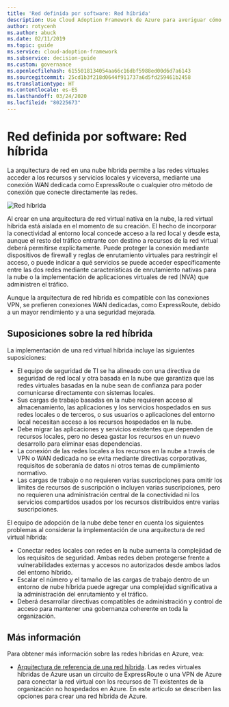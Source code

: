 ```yaml
---
title: 'Red definida por software: Red híbrida'
description: Use Cloud Adoption Framework de Azure para averiguar cómo las redes híbridas pueden hacer que las redes virtuales en la nube se conecten a los recursos locales.
author: rotycenh
ms.author: abuck
ms.date: 02/11/2019
ms.topic: guide
ms.service: cloud-adoption-framework
ms.subservice: decision-guide
ms.custom: governance
ms.openlocfilehash: 6155018134054aa66c16dbf5988ed00d6d7a6143
ms.sourcegitcommit: 25cd1b3f218d0644f911737a6d5fd259461b2458
ms.translationtype: HT
ms.contentlocale: es-ES
ms.lasthandoff: 03/24/2020
ms.locfileid: "80225673"
---
```

# <a name="software-defined-networking-hybrid-network"></a>Red definida por software: Red híbrida

La arquitectura de red en una nube híbrida permite a las redes virtuales acceder a los recursos y servicios locales y viceversa, mediante una conexión WAN dedicada como ExpressRoute o cualquier otro método de conexión que conecte directamente las redes.

![Red híbrida](https://docs.microsoft.com/azure/architecture/reference-architectures/hybrid-networking/images/expressroute.png)

Al crear en una arquitectura de red virtual nativa en la nube, la red virtual híbrida está aislada en el momento de su creación. El hecho de incorporar la conectividad al entorno local concede acceso a la red local y desde esta, aunque el resto del tráfico entrante con destino a recursos de la red virtual deberá permitirse explícitamente. Puede proteger la conexión mediante dispositivos de firewall y reglas de enrutamiento virtuales para restringir el acceso, o puede indicar a qué servicios se puede acceder específicamente entre las dos redes mediante características de enrutamiento nativas para la nube o la implementación de aplicaciones virtuales de red (NVA) que administren el tráfico.

Aunque la arquitectura de red híbrida es compatible con las conexiones VPN, se prefieren conexiones WAN dedicadas, como ExpressRoute, debido a un mayor rendimiento y a una seguridad mejorada.

## <a name="hybrid-assumptions"></a>Suposiciones sobre la red híbrida

La implementación de una red virtual híbrida incluye las siguientes suposiciones:

- El equipo de seguridad de TI se ha alineado con una directiva de seguridad de red local y otra basada en la nube que garantiza que las redes virtuales basadas en la nube sean de confianza para poder comunicarse directamente con sistemas locales.
- Sus cargas de trabajo basadas en la nube requieren acceso al almacenamiento, las aplicaciones y los servicios hospedados en sus redes locales o de terceros, o sus usuarios o aplicaciones del entorno local necesitan acceso a los recursos hospedados en la nube.
- Debe migrar las aplicaciones y servicios existentes que dependen de recursos locales, pero no desea gastar los recursos en un nuevo desarrollo para eliminar esas dependencias.
- La conexión de las redes locales a los recursos en la nube a través de VPN o WAN dedicada no se evita mediante directivas corporativas, requisitos de soberanía de datos ni otros temas de cumplimiento normativo.
- Las cargas de trabajo o no requieren varias suscripciones para omitir los límites de recursos de suscripción o incluyen varias suscripciones, pero no requieren una administración central de la conectividad ni los servicios compartidos usados por los recursos distribuidos entre varias suscripciones.

El equipo de adopción de la nube debe tener en cuenta los siguientes problemas al considerar la implementación de una arquitectura de red virtual híbrida:

- Conectar redes locales con redes en la nube aumenta la complejidad de los requisitos de seguridad. Ambas redes deben protegerse frente a vulnerabilidades externas y accesos no autorizados desde ambos lados del entorno híbrido.
- Escalar el número y el tamaño de las cargas de trabajo dentro de un entorno de nube híbrida puede agregar una complejidad significativa a la administración del enrutamiento y el tráfico.
- Deberá desarrollar directivas compatibles de administración y control de acceso para mantener una gobernanza coherente en toda la organización.

## <a name="learn-more"></a>Más información

Para obtener más información sobre las redes híbridas en Azure, vea:

- [Arquitectura de referencia de una red híbrida](https://docs.microsoft.com/azure/architecture/reference-architectures/hybrid-networking/expressroute). Las redes virtuales híbridas de Azure usan un circuito de ExpressRoute o una VPN de Azure para conectar la red virtual con los recursos de TI existentes de la organización no hospedados en Azure. En este artículo se describen las opciones para crear una red híbrida de Azure.

